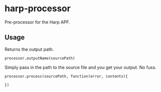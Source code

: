 # harp-processor

Pre-processor for the Harp APF.


## Usage

Returns the output path.

    processor.outputName(sourcePath)

Simply pass in the path to the source file and you get your output. No fuss.

    processor.process(sourcePath, function(error, contents){
  
    })